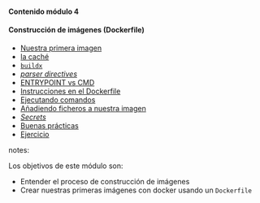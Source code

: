 #### Contenido módulo 4

#### Construcción de imágenes (Dockerfile)

* [Nuestra primera imagen](#our-first-image)
* [la caché](#build-cache)
* [`buildx`](#buildx)
* [_parser directives_](#parser-directives)
* [ENTRYPOINT vs CMD](#entrypoint-vs-cmd)
* [Instrucciones en el Dockerfile](#dockerfile-instructions)   
* [Ejecutando comandos](#running-commands)
* [Añadiendo ficheros a nuestra imagen](#copy-files)
* [_Secrets_](#secrets)
* [Buenas prácticas](#best-practices)
* [Ejercicio](#exercise)

notes:

Los objetivos de este módulo son:

* Entender el proceso de construcción de imágenes
* Crear nuestras primeras imágenes con docker usando un `Dockerfile`